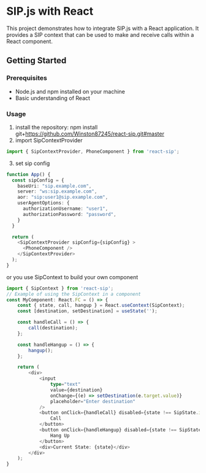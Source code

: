 # SIP.js with React

This project demonstrates how to integrate SIP.js with a React application. It provides a SIP context that can be used to make and receive calls within a React component.

## Getting Started

### Prerequisites

- Node.js and npm installed on your machine
- Basic understanding of React

### Usage

1. install the repository:
   npm install git+https://github.com/Winston87245/react-sip.git#master 
2. import SipContextProvider
   
```ts
import { SipContextProvider, PhoneComponent } from 'react-sip';
```
3. set sip config
   
```ts
function App() {
  const sipConfig = {
    baseUri: "sip.example.com",
    server: "ws:sip.example.com",
    aor: "sip:user1@sip.example.com",
    userAgentOptions: {
      authorizationUsername: "user1",
      authorizationPassword: "password",
    }
  }

  return (
    <SipContextProvider sipConfig={sipConfig} >
      <PhoneComponent />
    </SipContextProvider>
  );
}
```

or you use SipContext to build your own component

```ts
import { SipContext } from 'react-sip';
// Example of using the SipContext in a component
const MyComponent: React.FC = () => {
    const { state, call, hangup } = React.useContext(SipContext);
    const [destination, setDestination] = useState('');

    const handleCall = () => {
        call(destination);
    };

    const handleHangup = () => {
        hangup();
    };

    return (
        <div>
            <input
                type="text"
                value={destination}
                onChange={(e) => setDestination(e.target.value)}
                placeholder="Enter destination"
            />
            <button onClick={handleCall} disabled={state !== SipState.idle}>
                Call
            </button>
            <button onClick={handleHangup} disabled={state !== SipState.connected}>
                Hang Up
            </button>
            <div>Current State: {state}</div>
        </div>
    );
}
```